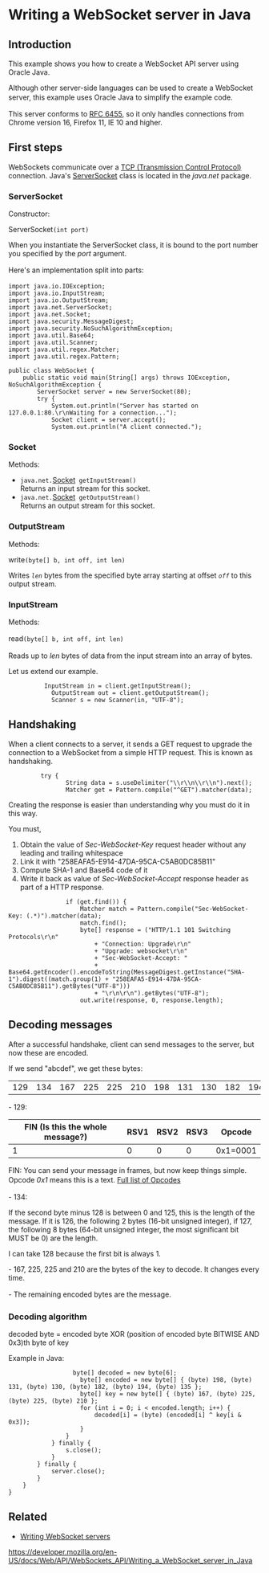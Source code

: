 Writing a WebSocket server in Java
==================================

Introduction
------------

This example shows you how to create a WebSocket API server using Oracle Java.  
  
Although other server-side languages can be used to create a WebSocket server, this example uses Oracle Java to simplify the example code<span style="line-height: 1.5;">.</span>

This server conforms to [RFC 6455](https://datatracker.ietf.org/doc/html/rfc6455), so it only handles connections from Chrome version 16, Firefox 11, IE 10 and higher.

First steps
-----------

WebSockets communicate over a [TCP (Transmission Control Protocol)](https://en.wikipedia.org/wiki/Transmission_Control_Protocol) connection. Java's [ServerSocket](https://docs.oracle.com/javase/8/docs/api/java/net/ServerSocket.html) class is located in the *java.net* package.

### ServerSocket

Constructor:

ServerSocket`(int port)`

When you instantiate the ServerSocket class, it is bound to the port number you specified by the *port* argument.

<span style="line-height: 1.572;">Here's an implementation split into parts:</span>

    import java.io.IOException;
    import java.io.InputStream;
    import java.io.OutputStream;
    import java.net.ServerSocket;
    import java.net.Socket;
    import java.security.MessageDigest;
    import java.security.NoSuchAlgorithmException;
    import java.util.Base64;
    import java.util.Scanner;
    import java.util.regex.Matcher;
    import java.util.regex.Pattern;

    public class WebSocket {
        public static void main(String[] args) throws IOException, NoSuchAlgorithmException {
            ServerSocket server = new ServerSocket(80);
            try {
                System.out.println("Server has started on 127.0.0.1:80.\r\nWaiting for a connection...");
                Socket client = server.accept();
                System.out.println("A client connected.");

### Socket

Methods:

-   `java.net.`[Socket](https://docs.oracle.com/javase/8/docs/api/java/net/Socket.html)` getInputStream()`  
    Returns an input stream for this socket.
-   `java.net.`[Socket](https://docs.oracle.com/javase/8/docs/api/java/net/Socket.html)` getOutputStream()`  
    Returns an output stream for this socket.

### OutputStream

Methods:

write`(byte[] b, int off, int len)`

Writes *`len`* bytes from the specified byte array starting at offset *`off`* to this output stream.

### InputStream

Methods:

<span class="brush: cpp" style="line-height: 1.572;">read</span>`(byte[] b, int off, int len)`

Reads up to *len* bytes of data from the input stream into an array of bytes.

Let us extend our example.

              InputStream in = client.getInputStream();
                OutputStream out = client.getOutputStream();
                Scanner s = new Scanner(in, "UTF-8");

Handshaking
-----------

When a client connects to a server, it sends a GET request to upgrade the connection to a WebSocket from a simple HTTP request. This is known as handshaking.

             try {
                    String data = s.useDelimiter("\\r\\n\\r\\n").next();
                    Matcher get = Pattern.compile("^GET").matcher(data);

Creating the response is easier than understanding why you must do it in this way.

You must,

1.  Obtain the value of *Sec-WebSocket-Key* request header without any leading and trailing whitespace
2.  Link it with "258EAFA5-E914-47DA-95CA-C5AB0DC85B11"
3.  Compute SHA-1 and Base64 code of it
4.  Write it back as value of *Sec-WebSocket-Accept* response header as part of a HTTP response.

<!-- -->

                    if (get.find()) {
                        Matcher match = Pattern.compile("Sec-WebSocket-Key: (.*)").matcher(data);
                        match.find();
                        byte[] response = ("HTTP/1.1 101 Switching Protocols\r\n"
                            + "Connection: Upgrade\r\n"
                            + "Upgrade: websocket\r\n"
                            + "Sec-WebSocket-Accept: "
                            + Base64.getEncoder().encodeToString(MessageDigest.getInstance("SHA-1").digest((match.group(1) + "258EAFA5-E914-47DA-95CA-C5AB0DC85B11").getBytes("UTF-8")))
                            + "\r\n\r\n").getBytes("UTF-8");
                        out.write(response, 0, response.length);

Decoding messages
-----------------

After a successful handshake, client can send messages to the server, but now these are encoded.

If we send "abcdef", we get these bytes:

<table><tbody><tr class="odd"><td>129</td><td>134</td><td>167</td><td>225</td><td>225</td><td>210</td><td>198</td><td>131</td><td>130</td><td>182</td><td>194</td><td>135</td></tr></tbody></table>

\- 129:

<table><thead><tr class="header"><th>FIN (Is this the whole message?)</th><th>RSV1</th><th>RSV2</th><th>RSV3</th><th>Opcode</th></tr></thead><tbody><tr class="odd"><td>1</td><td>0</td><td>0</td><td>0</td><td>0x1=0001</td></tr></tbody></table>

FIN: You can send your message in frames, but now keep things simple.  
<span style="line-height: 1.572;">Opcode </span>*0x1*<span style="line-height: 1.572;"> means this is a text. </span>[Full list of Opcodes](https://datatracker.ietf.org/doc/html/rfc6455#section-5.2)

\- 134:

If the second byte minus 128 is between 0 and 125, this is the length of the message. If it is 126, the following 2 bytes (16-bit unsigned integer), if 127, the following 8 bytes (64-bit unsigned integer, the most significant bit MUST be 0) are the length.

I can take 128 because the first bit is always 1.

\- 167, 225, 225 and 210 are the bytes of the key to decode. It changes every time.

\- The remaining encoded bytes are the <span style="line-height: 1.572;">message.</span>

### Decoding algorithm

decoded byte = encoded byte XOR (position of encoded byte BITWISE AND 0x3)th byte of key

Example in Java:

                      byte[] decoded = new byte[6];
                        byte[] encoded = new byte[] { (byte) 198, (byte) 131, (byte) 130, (byte) 182, (byte) 194, (byte) 135 };
                        byte[] key = new byte[] { (byte) 167, (byte) 225, (byte) 225, (byte) 210 };
                        for (int i = 0; i < encoded.length; i++) {
                            decoded[i] = (byte) (encoded[i] ^ key[i & 0x3]);
                        }
                    }
                } finally {
                    s.close();
                }
            } finally {
                server.close();
            }
        }
    }

Related
-------

-   [Writing WebSocket servers](writing_websocket_servers)

<a href="https://developer.mozilla.org/en-US/docs/Web/API/WebSockets_API/Writing_a_WebSocket_server_in_Java" class="_attribution-link">https://developer.mozilla.org/en-US/docs/Web/API/WebSockets_API/Writing_a_WebSocket_server_in_Java</a>
